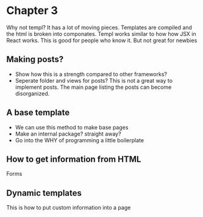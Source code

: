 # Chapter 3


Why not templ?
It has a lot of moving pieces. Templates are compiled and the html is broken into componates.
Templ works similar to how how JSX in React works. This is good for people who know it. But not great for newbies


## Making posts?
- Show how this is a strength compared to other frameworks?
- Seperate folder and views for posts? This is not a great way to implement posts. The main page listing the posts can become disorganized.

## A base template
- We can use this method to make base pages
- Make an internal package? straight away?
- Go into the WHY of programming a little boilerplate

## How to get information from HTML
Forms

## Dynamic templates
This is how to put custom information into a page
